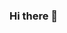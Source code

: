 ### Hi there 👋

<!--
**ShertyRahma/ShertyRahma** is a ✨ _special_ ✨ repository because its `README.md` (this file) appears on your GitHub profile.
<h1>Nama Saya Sherty Rahma Safitri</h1>
<h2>Umur 16</h2>
<h3>Sekolah di SMK 3 Pariaman</h3>
<h4>jurusan RPL</h4>
<Body>
</Body>
<github>
</gjthub>


